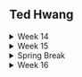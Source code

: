 ## Ted Hwang

<details>
    <summary>Week 14</summary>

#### (Monday) 3/27/2023
As a group, we reevaluated our API design after receiving feedback from our instructors. For instance, users can select which account they are signing up for using a checkbox. Before, users would have to submit a chef application form upon signup. Another change was we would have an availability boolean property in our chef profile that would prevent customers from seeing their menu items if it was set to false. Before, when the chef creates a menu item, a date needed to be specified. We were considering this feature to be a stretch goal instead of our MVP.

For the remainder of the day, we continued working on our database schemas.

#### (Tuesday) 3/28/2023
After finalizing our API design and database schema, we worked on creating our issue tickets in trello to sync with gitlab. Each ticket would complete a part of the user story in our application.

#### (Wednesday) 3/29/2023
Derek led as the driver for our first coding session and we edited our docker-compose.yaml to create a postgres database container. Addditionally, we were able to hook up our database to beekeeper and begin creating user/menu item tables.

#### (Thursday) 3/30/2023
Today, I led as the driver and our group started on backend authentication. We were able to create signup/login/logout endpoints using the jwtdown-fastapi package a Hack Reactor instructor has created. Also, we edited the create-menu-item endpoint to only allow users that are signed in. In the future, users with the is_chef boolean property set to True will only be able to use this endpoint.

</details>

<details>
    <summary>Week 15</summary>

#### (Monday) 4/3/2023
Derek led as the driver to finalize creating our postgres tables. We finished creating the following tables ___.
- user profile
- social media
- shopping cart
- cart status
- cart items
- order,
- order status

Additionally, for tables that had references to another table, we created queries in beekeeper to join tables together. Tomorrow, we plan on pairing up to finalize our backend endpoints.

#### (Tuesday) 4/4/2023
We ended up working individually to work on our backend endpoints. I completed the create, update, and delete endpoint for the cart_item table. Additionally, I created a get endpoint for shopping cart to include the cart_item table and menu_item table. I had trouble figuring out how to join the tables together but eventually got the output I wanted in beekeeper studio.

#### (Wednesday) 4/5/2023
We made a few revisions to our database schema for our user story. For instance, a chef was supposed to be able to delete a menu item from their list, however, it was used as a foreign key in the orders table. Therefore, if a customer created an order with that menu item, the chef was unable to delete the menu item. To resolve this, we added a status property to menu item which is a boolean. The chef can set it to false to "delete" (hide the item from customers and the chef). Perhaps MongoDb would have been a better implementation because there are no foreign key constraints.

Afterwards, we worked individually to continue our backend endpoints. I revised the GET endpoint for our orders table to include further details from other tables like the name, price, quantity, and photo of each cart item in the shopping cart. Additionally, revise the UPDATE endpoint to only take in the status input from the user. After an order is created, users should not be able to change the shopping cart id, total price, or order date in the order instance.

#### (Thursday) 4/6/2023
Janar and Jacob finished the remaining backend endpoints as drivers and, since Derek and I finished, we helped navigate if they ran into any issues. We were getting a value type error for one of the properties and fixed the issue by revising the pydantic model.

Although we finished, in the near future, I want to revise the create order endpoint so that, if multiple menu items in the shopping cart come from different chefs, the shopping cart items will be grouped by chef and have an order for each.

In the remaining time, we got started on frontend authentication for Redux by looking into documentation. The material is very dense and we definitely need to research more to finish front-end authentication.

#### (Friday) 4/7/2023
Yesterday, Derek did some research after class and got the login portion for frontend auth working. Today, I led as the driver for frontend auth for creating an account. I was running into an issue where the value that was expected was a dictionary. Instead of using FormData, i created a dictionary based on the info provided from each form input. This resolved the issue and we were able to have the user create an account and receive a JWT token in their cookies.

Additionally, I created two unit tests for my get_one and get_one_with_cart_items endpoint in the shopping cart query. I wanted to check if the response is in the correct format as the pydantic model and if the response gives an error message when the id does not exist.

Since we're having Spring Break next week, we discussed whether if we wanted to do any project work. We agreed that we wanted to finish the Frontend auth so that we are able to protect and work on any components after break.

</details>

<details>
    <summary>Spring Break</summary>

#### (Monday) 4/10/2023
We agreed as a group to take some time over break to work on our projects. Today, we continued working on frontend authentication. We were able to protect any routes and also set up a userSlice to store user information from payload. Lastly, we wrote the logout and getToken query for our authAPI.

</details>

<details>
    <summary>Week 16</summary>

#### (Monday) 4/17/2023
We learned how to use caprover to deploy our application. We decided to work on that today and then start the frontend components afterwards.

We ended today by revising our .gitlab-ci.yml file to include jobs for testing, building, and deployment. We were able to pass all tests on our latest commit but ran into a CORS issue and an "authenticator module was not found" in the deployment logs.

We plan on asking for guidance from our instructors as we are unsure whether this is a bug in our backend, frontend, or caprover configurations.

#### (Tuesday) 4/18/2023
We resolved our bug from yesterday by revising our production dockerfile. Although the errors were from cors, we had to look more closely at the caprover logs to debug.

We continued working on deployment and was able to get our backend build server running w/o bugs. Though we are getting a cors issue in our frontend service from gitlab.com. We'll continue looking into it tomorrow and plan to get guidance from an instructor.

#### (Wednesday) 4/19/2023
The error was from a small typo in our CORS_HOST environment variable not matching our server in our gitlab yml file. After we resolved that issue, we started our frontend components. I began working on the nav component and did research on tailwind css to make it prettier. Tomorrow, I plan to start on the shopping cart component.

#### (Thursday) 4/20/2023
I spent time researching how others implemented a shopping cart in their front-end and I am deciding on between using createSlice or createContext for my component. There were a lot of informative videos and it helped further my understanding about the state management in redux. I plan on working over the weekend to finish this so that I can make time to do additional css next week.

#### (Sunday) 4/23/2023
I was able to get my shopping cart component finished! I ended up using createContext because it allowed me to share the shopping cart data across my component tree effectively by wrapping it with the provider that was returned. Since chef users will be able to look at their order list and update the status of the order, I also allowed customers to add menu items from different chefs into the cart by creating multiple orders separated by chef_id during checkout.

To reflect, I'm surprised by the amount of progress we made and knowledge we gained from this project. Initially, I was worried I would not pass module 3 because the mvp for our project seemed difficult when we started. Additionally, we would have to get familiar using fastapi, writing sql queries, redux, and frontend-auth.

I'm proud and excited to see where we're at now with our project/growth. I don't think we were expecting to have finished some of these components and deployment early and now we can spend more time on css/readMe documentation. Looking forward to see how this project turns out before we submit it this Friday.

</details>
